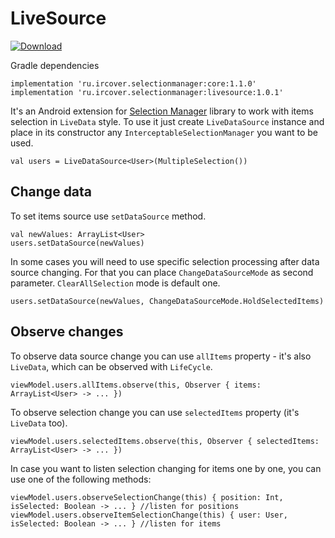 # LiveSource

[ ![Download](https://api.bintray.com/packages/ircover/selection-manager/livesource/images/download.svg?version=1.0.1) ](https://bintray.com/ircover/selection-manager/livesource/1.0.1/link)

Gradle dependencies

    implementation 'ru.ircover.selectionmanager:core:1.1.0'
    implementation 'ru.ircover.selectionmanager:livesource:1.0.1'

It's an Android extension for [Selection Manager](https://github.com/Ircover/SelectionManager) library to work with items selection in `LiveData` style. To use it just create `LiveDataSource` instance and place in its constructor any `InterceptableSelectionManager` you want to be used.

    val users = LiveDataSource<User>(MultipleSelection())

## Change data
To set items source use `setDataSource` method.

    val newValues: ArrayList<User>
    users.setDataSource(newValues)
In some cases you will need to use specific selection processing after data source changing. For that you can place `ChangeDataSourceMode` as second parameter. `ClearAllSelection` mode is default one.

    users.setDataSource(newValues, ChangeDataSourceMode.HoldSelectedItems)
## Observe changes
To observe data source change you can use `allItems` property - it's also `LiveData`, which can be observed with `LifeCycle`.

    viewModel.users.allItems.observe(this, Observer { items: ArrayList<User> -> ... })
To observe selection change you can use `selectedItems` property (it's `LiveData` too).

    viewModel.users.selectedItems.observe(this, Observer { selectedItems: ArrayList<User> -> ... })
In case you want to listen selection changing for items one by one, you can use one of the following methods: 

    viewModel.users.observeSelectionChange(this) { position: Int, isSelected: Boolean -> ... } //listen for positions
    viewModel.users.observeItemSelectionChange(this) { user: User, isSelected: Boolean -> ... } //listen for items
